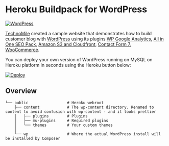 
# Heroku Buildpack for WordPress

[![WordPress](http://technomile.github.io/img/heroku_wordpress.jpg)](http://www.technomile.com/capabilities/application-development/heroku/wordpress)

[TechnoMile](http://www.technomile.com) created a sample website that demonstrates how to build customer blog with [WordPress](http://www.wordpress.org) using its plugins [WP Google Analytics](https://wordpress.org/plugins/wp-google-analytics/), [All in One SEO Pack](https://wordpress.org/plugins/all-in-one-seo-pack/), [Amazon S3 and Cloudfront](https://wordpress.org/plugins/amazon-s3-and-cloudfront/), [Contact Form 7](https://wordpress.org/plugins/contact-form-7/), [WooCommerce](https://wordpress.org/plugins/woocommerce/).

You can deploy your own version of WordPress running on MySQL on Heroku platform in seconds using the Heroku button below:

[![Deploy](https://www.herokucdn.com/deploy/button.png)](https://heroku.com/deploy?template=https://github.com/technomile/Heroku-WordPress-PostgreSQL)

## Overview

```
└── public                 # Heroku webroot
    ├── content            # The wp-content directory. Renamed to content to avoid confusion with wp-content - and it looks prettier
    │   ├── plugins        # Plugins
    │   ├── mu-plugins     # Required plugins
    │   └── themes         # Your custom themes
    │
    └── wp                 # Where the actual WordPress install will be installed by Composer
